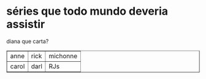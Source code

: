 <!DOCTYPE html
<html lang ="pt BR">
<head>



<title>clube do livro </title>
</head>
<p><h1>séries que todo mundo deveria assistir </h1></p>
<body><p>diana que carta?</p>
<table border=1>
<tr>
<td>anne</td>
<td>rick</td>
<td>michonne</td>
<tr>
<td>carol</td>
<td>darl</td>
<td>RJs





















